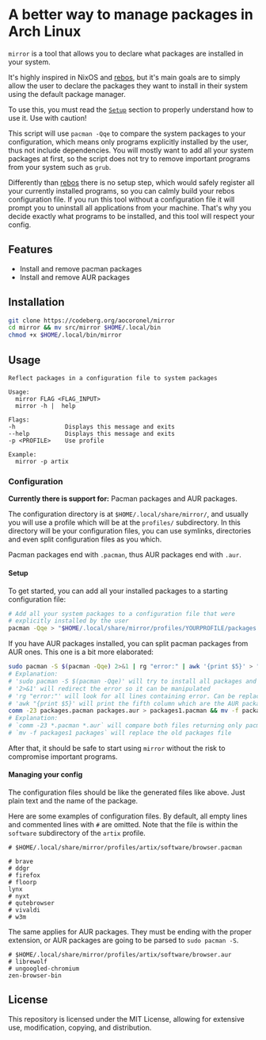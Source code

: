 # A better way to manage packages in Arch Linux

`mirror` is a tool that allows you to declare what packages are installed in your system.

It's highly inspired in NixOS and [rebos](https://gitlab.com/oglo12/rebos), but it's main goals are to simply allow the user to declare the packages they want to install in their system using the default package manager.

To use this, you must read the [`Setup`](#setup) section to properly understand how to use it. Use with caution!

This script will use `pacman -Qqe` to compare the system packages to your configuration, which means only programs explicitly installed by the user, thus not include dependencies. You will mostly want to add all your system packages at first, so the script does not try to remove important programs from your system such as `grub`.

Differently than [rebos](https://gitlab.com/oglo12/rebos) there is no setup step, which would safely register all your currently installed programs, so you can calmly build your rebos configuration file. If you run this tool without a configuration file it will prompt you to uninstall all applications from your machine. That's why you decide exactly what programs to be installed, and this tool will respect your config.

## Features

- Install and remove pacman packages
- Install and remove AUR packages

## Installation

```bash
git clone https://codeberg.org/aocoronel/mirror
cd mirror && mv src/mirror $HOME/.local/bin
chmod +x $HOME/.local/bin/mirror
```

## Usage

```
Reflect packages in a configuration file to system packages

Usage:
  mirror FLAG <FLAG_INPUT>
  mirror -h |  help

Flags:
-h              Displays this message and exits
--help          Displays this message and exits
-p <PROFILE>    Use profile

Example:
  mirror -p artix
```

### Configuration

**Currently there is support for:** Pacman packages and AUR packages.

The configuration directory is at `$HOME/.local/share/mirror/`, and usually you will use a profile which will be at the `profiles/` subdirectory. In this directory will be your configuration files, you can use symlinks, directories and even split configuration files as you which.

Pacman packages end with `.pacman`, thus AUR packages end with `.aur`.

#### Setup

To get started, you can add all your installed packages to a starting configuration file:

```bash
# Add all your system packages to a configuration file that were
# explicitly installed by the user
pacman -Qqe > "$HOME/.local/share/mirror/profiles/YOURPROFILE/packages.pacman"
```

If you have AUR packages installed, you can split pacman packages from AUR ones. This one is a bit more elaborated:

``` bash
sudo pacman -S $(pacman -Qqe) 2>&1 | rg "error:" | awk '{print $5}' > "$HOME/.local/share/mirror/profiles/YOURPROFILE/packages.aur"
# Explanation:
# 'sudo pacman -S $(pacman -Qqe)' will try to install all packages and will fail
# '2>&1' will redirect the error so it can be manipulated
# 'rg "error:"' will look for all lines containing error. Can be replaced with grep
# 'awk "{print $5}' will print the fifth column which are the AUR packages
comm -23 packages.pacman packages.aur > packages1.pacman && mv -f packages1.pacman packages.pacman
# Explanation:
# `comm -23 *.pacman *.aur` will compare both files returning only pacman packages
# `mv -f packages1 packages` will replace the old packages file
```

After that, it should be safe to start using `mirror` without the risk to compromise important programs.

#### Managing your config

The configuration files should be like the generated files like above. Just plain text and the name of the package.

Here are some examples of configuration files. By default, all empty lines and commented lines with `#` are omitted. Note that the file is within the `software` subdirectory of the `artix` profile.

```
# $HOME/.local/share/mirror/profiles/artix/software/browser.pacman

# brave
# ddgr
# firefox
# floorp
lynx
# nyxt
# qutebrowser
# vivaldi
# w3m
```

The same applies for AUR packages. They must be ending with the proper extension, or AUR packages are going to be parsed to `sudo pacman -S`.

```
# $HOME/.local/share/mirror/profiles/artix/software/browser.aur
# librewolf
# ungoogled-chromium
zen-browser-bin
```

## License

This repository is licensed under the MIT License, allowing for extensive use, modification, copying, and distribution.
